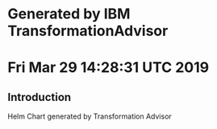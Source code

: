 # Generated by IBM TransformationAdvisor
# Fri Mar 29 14:28:31 UTC 2019
## Introduction

Helm Chart generated by Transformation Advisor
